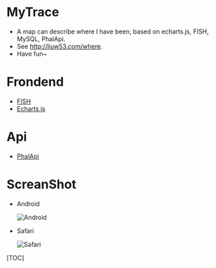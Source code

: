 # MyTrace

- A map can describe where I have been, based on echarts.js, FISH, MySQL, PhalApi.
- See <http://liuw53.com/where>.
- Have fun~

# Frondend

- [FISH](http://fish.ztesoft.com)
- [Echarts.js](http://echarts.baidu.com)

# Api

- [PhalApi](https://www.phalapi.net)

# ScreanShot

- Android
  
  ![Android](./Screanshot_Android_V0.0.jpeg)

- Safari

  ![Safari](./Screanshot_Mac_V0.0.png)


[TOC]

